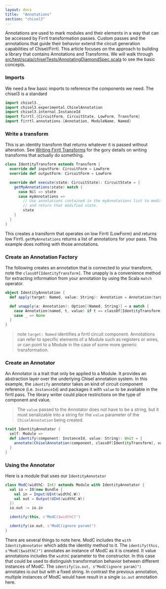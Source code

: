 ```yaml
---
layout: docs
title:  "Annotations"
section: "chisel3"
---
```

Annotations are used to mark modules and their elements in a way that can be accessed by Firrtl transformation passes.  Custom passes and the annotations that guide their behavior extend the circuit generation capabilities of Chisel/Firrtl.  This article focuses on the approach to building a library that contains Annotations and Transforms.  We will walk through  [src/test/scala/chiselTests/AnnotatingDiamondSpec.scala](https://github.com/ucb-bar/chisel3/blob/master/src/test/scala/chiselTests/AnnotatingDiamondSpec.scala) to see the basic concepts.

### Imports
We need a few basic imports to reference the components we need.  The chisel3 is a standard
```scala mdoc
import chisel3._
import chisel3.experimental.ChiselAnnotation
import chisel3.internal.InstanceId
import firrtl.{CircuitForm, CircuitState, LowForm, Transform}
import firrtl.annotations.{Annotation, ModuleName, Named}
```
### Write a transform
This is an identity transform that returns whatever it is passed without alteration.  See [Writing Firrtl Transforms](/ucb-bar/firrtl/wiki) for the gory details on writing transforms that actually do something.
```scala mdoc:silent
class IdentityTransform extends Transform {
  override def inputForm: CircuitForm = LowForm
  override def outputForm: CircuitForm = LowForm

  override def execute(state: CircuitState): CircuitState = {
    getMyAnnotations(state) match {
      case Nil => state
      case myAnnotations =>
        // Use annotations contained in the myAnnotations list to modify state
        // and return that modified state.
        state
    }
  }
}
```
This creates a transform that operates on low Firrtl (LowForm) and returns low Firrtl.  ```getMyAnnotations``` returns a list of annotations for your pass.  This example does nothing with those annotations.
### Create an Annotation Factory
The following creates an annotation that is connected to your transform, note the ```classOf[IdentityTransform]```.  The unapply is a convenience method for extracting information from your annotation by using the Scala ```match``` operator.
```scala mdoc:silent
object IdentityAnnotation {
  def apply(target: Named, value: String): Annotation = Annotation(target, classOf[IdentityTransform], value)

  def unapply(a: Annotation): Option[(Named, String)] = a match {
    case Annotation(named, t, value) if t == classOf[IdentityTransform] => Some((named, value))
    case _ => None
  }
}
```
> note ```target: Named``` identifies a firrtl circuit component.  Annotations can refer to specific elements of a Module
> such as registers or wires, or can point to a Module in the case of some more generic transformation.

### Create an Annotator
An Annotator is a trait that only be applied to a Module.  It provides an abstraction layer over the underlying Chisel annotation system.  In this example, the ```identify``` annotator takes an kind of circuit component reference (i.e. ```InstanceId```) and packages it with ```value``` to be available in the firrtl pass.  The library writer could place restrictions on the type of component and value.
> The ```value``` passed to the Annotator does not have to be a string, but it must serializable into a string
> for the ```value``` parameter of the ```ChiselAnnotation``` being created.

```scala mdoc:silent
trait IdentityAnnotator {
  self: Module =>
  def identify(component: InstanceId, value: String): Unit = {
    annotate(ChiselAnnotation(component, classOf[IdentityTransform], value))
  }
}
```

### Using the Annotator
Here is a module that uses our ```IdentityAnnotator```
```scala mdoc:silent
class ModC(widthC: Int) extends Module with IdentityAnnotator {
  val io = IO(new Bundle {
    val in = Input(UInt(widthC.W))
    val out = Output(UInt(widthC.W))
  })
  io.out := io.in

  identify(this, s"ModC($widthC)")

  identify(io.out, s"ModC(ignore param)")
}
```

There are several things to note here.  ModC includes the ```with IdentityAnnotator``` which adds the identity method to it.  The ```identify(this, s"ModC($widthC)")``` annotates an instance of ModC as it is created.  It value annotations includes the ```widthC``` parameter to the constructor.  In this case that could be used to distinguish transformation behavior between different instances of ModC.  The ```identify(io.out, s"ModC(ignore param)")``` annotates io.out but with a fixed string.  In contrast the previous annotation, multiple instances of ModC would have result in a single ```io.out``` annotation here.
